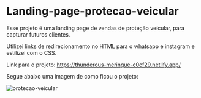 # Landing-page-protecao-veicular

Esse projeto é uma landing page de vendas de proteção veícular, para capturar futuros clientes.

Utilizei links de redirecionamento no HTML para o whatsapp e instagram e estilizei com o CSS.

Link para o projeto: https://thunderous-meringue-c0cf29.netlify.app/

Segue abaixo uma imagem de como ficou o projeto:

![protecao-veicular](https://user-images.githubusercontent.com/107739313/198449945-173f2c1c-5dfd-45ae-973a-131d15b2f77d.png)


